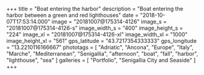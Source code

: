 +++
title = "Boat entering the harbor"
description = "Boat entering the harbor between a green and red lighthouses"
date = "2018-10-07T17:53:14.000"
image = "20181007@175314-4126"
image_s = "20181007@175314-4126-s"
image_width_s = "400"
image_height_s = "224"
image_xl = "20181007@175314-4126-xl"
image_width_xl = "1000"
image_height_xl = "561"
gps_latitude = "43.7217354333333"
gps_longitude = "13.2210116166667"
phototags = [ "Adriatic", "Ancona", "Europe", "Italy", "Marche", "Mediterranean", "Senigallia", "afternoon", "boat", "fall", "harbor", "lighthouse", "sea" ]
galleries = [ "Portfolio", "Senigallia City and Seaside" ]
+++
